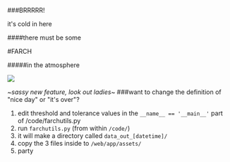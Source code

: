 ###BRRRRR! 

it's cold in here

####there must be some 

#FARCH

#####in the atmosphere

![](https://cbschicago.files.wordpress.com/2014/01/snow-and-cold.jpg?w=620&h=349&crop=1)

*~sassy new feature, look out ladies~*
###want to change the definition of "nice day" or "it's over"?

1. edit threshold and tolerance values in the `__name__ == '__main__'` part of /code/farchutils.py
1. run `farchutils.py` (from within `/code/`)
1. it will make a directory called `data_out_[datetime]/` 
1. copy the 3 files inside to `/web/app/assets/`
1. party
